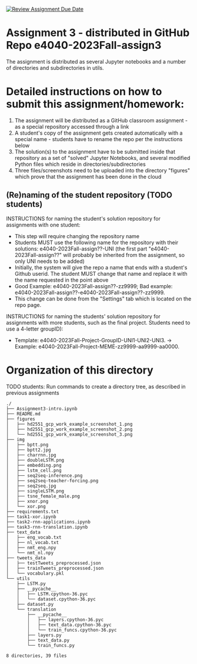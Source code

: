 [![Review Assignment Due Date](https://classroom.github.com/assets/deadline-readme-button-24ddc0f5d75046c5622901739e7c5dd533143b0c8e959d652212380cedb1ea36.svg)](https://classroom.github.com/a/h1Fhp47v)
# Assignment 3  - distributed in GitHub Repo e4040-2023Fall-assign3

The assignment is distributed as several Jupyter notebooks and a number of directories and subdirectories in utils.

# Detailed instructions on how to submit this assignment/homework:

1. The assignment will be distributed as a GitHub classroom assignment - as a special repository accessed through a link
2. A student's copy of the assignment gets created automatically with a special name - students have to rename the repo per the instructions below
3. The solution(s) to the assignment have to be submitted inside that repository as a set of "solved" Jupyter Notebooks, and several modified Python files which reside in directories/subdirectories
4. Three files/screenshots need to be uploaded into the directory "figures" which prove that the assignment has been done in the cloud


## (Re)naming of the student repository (TODO students) 

INSTRUCTIONS for naming the student's solution repository for assignments with one student:
* This step will require changing the repository name
* Students MUST use the following name for the repository with their solutions: e4040-2023Fall-assign??-UNI (the first part "e4040-2023Fall-assign??" will probably be inherited from the assignment, so only UNI needs to be added) 
* Initially, the system will give the repo a name that ends with a  student's Github userid. The student MUST change that name and replace it with the name requested in the point above
* Good Example: e4040-2023Fall-assign??-zz9999;   Bad example: e4040-2023Fall-assign??-e4040-2023Fall-assign??-zz9999.
* This change can be done from the "Settings" tab which is located on the repo page.

INSTRUCTIONS for naming the students' solution repository for assignments with more students, such as the final project. Students need to use a 4-letter groupID): 
* Template: e4040-2023Fall-Project-GroupID-UNI1-UNI2-UNI3. -> Example: e4040-2023Fall-Project-MEME-zz9999-aa9999-aa0000.


# Organization of this directory

TODO students: Run commands to create a directory tree, as described in previous assignments

```   
./
├── Assignment3-intro.ipynb
├── README.md
├── figures
│   ├── hd2551_gcp_work_example_screenshot_1.png
│   ├── hd2551_gcp_work_example_screenshot_2.png
│   └── hd2551_gcp_work_example_screenshot_3.png
├── img
│   ├── bptt.png
│   ├── bptt2.jpg
│   ├── charrnn.jpg
│   ├── doubleLSTM.png
│   ├── embedding.png
│   ├── lstm_cell.png
│   ├── seq2seq-inference.png
│   ├── seq2seq-teacher-forcing.png
│   ├── seq2seq.jpg
│   ├── singleLSTM.png
│   ├── tsne_female_male.png
│   ├── xnor.png
│   └── xor.png
├── requirements.txt
├── task1-xor.ipynb
├── task2-rnn-applications.ipynb
├── task3-rnn-translation.ipynb
├── text_data
│   ├── eng_vocab.txt
│   ├── nl_vocab.txt
│   ├── nmt_eng.npy
│   └── nmt_nl.npy
├── tweets_data
│   ├── testTweets_preprocessed.json
│   ├── trainTweets_preprocessed.json
│   └── vocabulary.pkl
└── utils
    ├── LSTM.py
    ├── __pycache__
    │   ├── LSTM.cpython-36.pyc
    │   └── dataset.cpython-36.pyc
    ├── dataset.py
    └── translation
        ├── __pycache__
        │   ├── layers.cpython-36.pyc
        │   ├── text_data.cpython-36.pyc
        │   └── train_funcs.cpython-36.pyc
        ├── layers.py
        ├── text_data.py
        └── train_funcs.py

8 directories, 39 files


```

